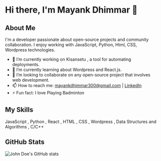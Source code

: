 # Hi there, I'm Mayank Dhimmar 👋

## About Me
I'm a  developer passionate about open-source projects and community collaboration. I enjoy working with JavaScript, Python, Html, CSS, Wordpress technologies.

- 🔭 I’m currently working on Kisansetu , a tool for automating deployments.
- 🌱 I’m currently learning about Wordpress and React.js.
- 👯 I’m looking to collaborate on any open-source project that involves web development.
- 📫 How to reach me: [mayankdhimmar300@gmail.com](mailto:mayankdhimmar300@.com) | [LinkedIn](https://www.linkedin.com/in/mayank-dhimmar-4895b7235/)
- ⚡ Fun fact: I love Playing Badminton 

## My Skills
JavaScript ,
Python ,
React ,
HTML ,
CSS ,
Wordpress ,
Data Structures and Algorithms ,
C/C++




## GitHub Stats
![John Doe's GitHub stats](https://github-readme-stats.vercel.app/api?username=Mayank11d&show_icons=true&theme=radical)
